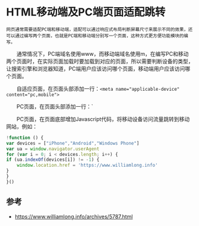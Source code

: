 # HTML移动端及PC端页面适配跳转

    网页通常需要适配PC端和移动端，适配可以通过响应式布局判断屏幕尺寸来展示不同的效果，还可以通过编写两个页面，也就是PC端和移动端分别写一个页面，这种方式更方便功能模块的编写。

　　通常情况下，PC端域名使用www，而移动端域名使用m，在编写PC和移动两个页面时，在实际页面加载时要加载到对应的页面，所以需要判断设备的类型，让搜索引擎和浏览器知道，PC端用户应该访问哪个页面，移动端用户应该访问哪个页面。

　　自适应页面，在页面头部添加一行：`<meta name="applicable-device" content="pc,mobile">`

　　PC页面，在页面头部添加一行：`<meta http-equiv="mobile-agent" content="format=xhtml; url=https://m.williamlong.info/">

　　PC页面，在页面底部增加Javascript代码，将移动设备访问流量跳转到移动网站，例如：

``` javascript
!function () {
var devices = ["iPhone","Android","Windows Phone"]
var ua = window.navigator.userAgent
for (var i = 0; i < devices.length; i++) {
if (ua.indexOf(devices[i]) != -1) {
    window.location.href = 'https://www.williamlong.info'
}
}
}()
```

## 参考

- https://www.williamlong.info/archives/5787.html
